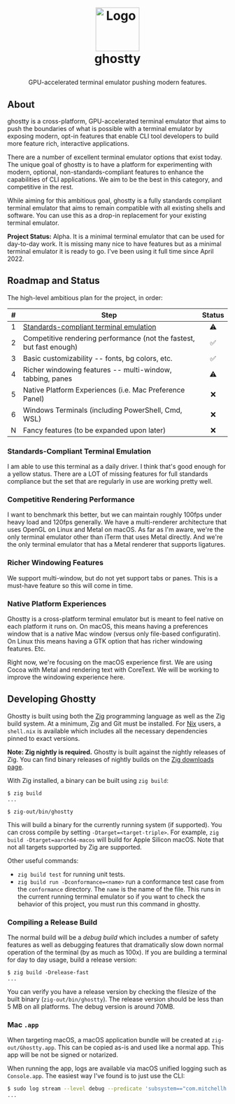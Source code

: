 <!-- LOGO -->
<h1>
<p align="center">
  <img src="https://user-images.githubusercontent.com/1299/199110421-9ff5fc30-a244-441e-9882-26070662adf9.png" alt="Logo" width="100">
  <br>ghostty
</h1>
  <p align="center">
    GPU-accelerated terminal emulator pushing modern features.
    <br />
    </p>
</p>

## About

ghostty is a cross-platform, GPU-accelerated terminal emulator that aims to
push the boundaries of what is possible with a terminal emulator by exposing
modern, opt-in features that enable CLI tool developers to build more feature
rich, interactive applications.

There are a number of excellent terminal emulator options that exist
today. The unique goal of ghostty is to have a platform for experimenting
with modern, optional, non-standards-compliant features to enhance the
capabilities of CLI applications. We aim to be the best in this category,
and competitive in the rest.

While aiming for this ambitious goal, ghostty is a fully standards compliant
terminal emulator that aims to remain compatible with all existing shells
and software. You can use this as a drop-in replacement for your existing
terminal emulator.

**Project Status:** Alpha. It is a minimal terminal emulator that can be used
for day-to-day work. It is missing many nice to have features but as a minimal
terminal emulator it is ready to go. I've been using it full time since
April 2022.

## Roadmap and Status

The high-level ambitious plan for the project, in order:

| # | Step | Status |
|:---:|------|:------:|
| 1 | [Standards-compliant terminal emulation](docs/sequences.md)     | ⚠️ |
| 2 | Competitive rendering performance (not the fastest, but fast enough) | ✅ |
| 3 | Basic customizability -- fonts, bg colors, etc. | ✅ |
| 4 | Richer windowing features -- multi-window, tabbing, panes | ⚠️  |
| 5 | Native Platform Experiences (i.e. Mac Preference Panel) | ❌ |
| 6 | Windows Terminals (including PowerShell, Cmd, WSL) | ❌ |
| N | Fancy features (to be expanded upon later) | ❌ |

### Standards-Compliant Terminal Emulation

I am able to use this terminal as a daily driver. I think that's good enough
for a yellow status. There are a LOT of missing features for full standards
compliance but the set that are regularly in use are working pretty well.

### Competitive Rendering Performance

I want to benchmark this better, but we can maintain roughly 100fps under
heavy load and 120fps generally. We have a multi-renderer architecture that
uses OpenGL on Linux and Metal on macOS. As far as I'm aware, we're the only
terminal emulator other than iTerm that uses Metal directly. And we're the
only terminal emulator that has a Metal renderer that supports ligatures.

### Richer Windowing Features

We support multi-window, but do not yet support tabs or panes. This is
a must-have feature so this will come in time.

### Native Platform Experiences

Ghostty is a cross-platform terminal emulator but is meant to feel native
on each platform it runs on. On macOS, this means having a preferences window
that is a native Mac window (versus only file-based configuratin). On
Linux this means having a GTK option that has richer windowing features. Etc.

Right now, we're focusing on the macOS experience first. We are using Cocoa
with Metal and rendering text with CoreText. We will be working to improve
the windowing experience here.

## Developing Ghostty

Ghostty is built using both the [Zig](https://ziglang.org/) programming
language as well as the Zig build system. At a minimum, Zig and Git must be installed.
For [Nix](https://nixos.org/) users, a `shell.nix` is available which includes
all the necessary dependencies pinned to exact versions.

**Note: Zig nightly is required.** Ghostty is built against the nightly
releases of Zig. You can find binary releases of nightly builds
on the [Zig downloads page](https://ziglang.org/download/).

With Zig installed, a binary can be built using `zig build`:

```shell-session
$ zig build
...

$ zig-out/bin/ghostty
```

This will build a binary for the currently running system (if supported).
You can cross compile by setting `-Dtarget=<target-triple>`. For example,
`zig build -Dtarget=aarch64-macos` will build for Apple Silicon macOS. Note
that not all targets supported by Zig are supported.

Other useful commands:

  * `zig build test` for running unit tests.
  * `zig build run -Dconformance=<name>` run a conformance test case from
    the `conformance` directory. The `name` is the name of the file. This runs
    in the current running terminal emulator so if you want to check the
    behavior of this project, you must run this command in ghostty.

### Compiling a Release Build

The normal build will be a _debug build_ which includes a number of
safety features as well as debugging features that dramatically slow down
normal operation of the terminal (by as much as 100x). If you are building
a terminal for day to day usage, build a release version:

```shell-session
$ zig build -Drelease-fast
...
```

You can verify you have a release version by checking the filesize of the
built binary (`zig-out/bin/ghostty`). The release version should be less
than 5 MB on all platforms. The debug version is around 70MB.

### Mac `.app`

When targeting macOS, a macOS application bundle will be created at
`zig-out/Ghostty.app`. This can be copied as-is and used like a normal app.
This app will be not be signed or notarized.

When running the app, logs are available via macOS unified logging such
as `Console.app`. The easiest way I've found is to just use the CLI:

```sh
$ sudo log stream --level debug --predicate 'subsystem=="com.mitchellh.ghostty"'
...
```
